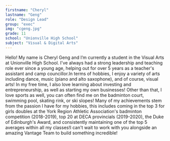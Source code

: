 ```yaml
---
firstname: "Cheryl"
lastname: "Geng"
role: "Design Lead"
group: "exec"
img: "cgeng.jpg"
grade: 11
school: "Unionville High School"
subject: "Visual & Digital Arts"
---
```


Hello! My name is Cheryl Geng and I’m currently a student in the Visual Arts at Unionville High School. I've always had a strong leadership and teaching role ever since a young age, helping out for over 5 years as a teacher's assistant and camp councillor.In terms of hobbies, I enjoy a variety of arts including dance, music (piano and alto saxophone), and of course, visual arts! In my free time, I also love learning about investing and entrepreneurship, as well as starting my own businesses! Other than that, I love sports as well, you can often find me on the badminton court, swimming pool, skating rink, or ski slopes! Many of my achievements stem from the passion I have for my hobbies, this includes coming in the top 3 for girls doubles at the York Region Athletic Association's badminton competition (2018-2019), top 20 at DECA provincials (2019-2020), the Duke of Edinburgh's Award, and consistently maintaining one of the top 5 averages within all my classes!I can't wait to work with you alongside an amazing Vantage Team to build something incredible!